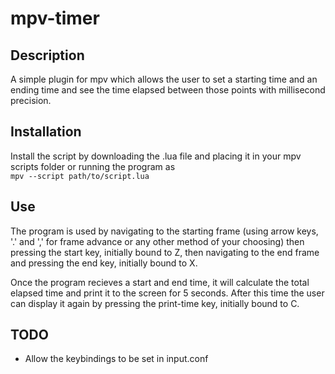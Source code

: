 # mpv-timer

## Description

A simple plugin for mpv which allows the user to set a starting time and an
ending time and see the time elapsed between those points with millisecond
precision. 

## Installation

Install the script by downloading the .lua file and placing it in your mpv
scripts folder or running the program as  
```mpv --script path/to/script.lua```

## Use

The program is used by navigating to the starting frame (using arrow keys, '.'
and ',' for frame advance or any other method of your choosing) then pressing
the start key, initially bound to Z, then navigating to the end frame and pressing the
end key, initially bound to X. 

Once the program recieves a start and end time, it will calculate the total
elapsed time and print it to the screen for 5 seconds. After this time the user
can display it again by pressing the print-time key, initially bound to C.

## TODO

- Allow the keybindings to be set in input.conf
